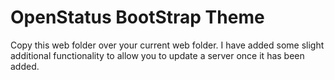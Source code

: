 OpenStatus BootStrap Theme
==========================

Copy this web folder over your current web folder. I have added some slight additional functionality to allow you to update a server once it has been added. 